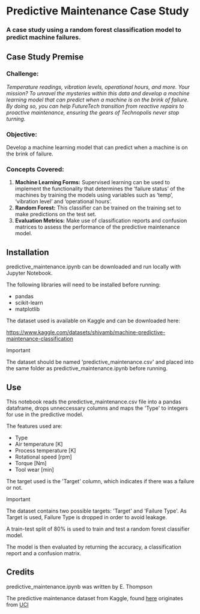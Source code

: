 # Predictive Maintenance Case Study
### A case study using a random forest classification model to predict machine failures.

## Case Study Premise
### Challenge:
_Temperature readings, vibration levels, operational hours, and more. Your mission? To unravel the mysteries within this data and develop a machine learning model that can predict when a machine is on the brink of
failure. By doing so, you can help FutureTech transition from reactive repairs to proactive maintenance, ensuring the gears of Technopolis never stop turning._

### Objective:
Develop a machine learning model that can predict when a machine is on the brink of failure.

### Concepts Covered:
1. **Machine Learning Forms:** Supervised learning can be used to implement the functionality that determines the ‘failure status’ of the machines by training the models using variables such as ‘temp’, ‘vibration level’ and ‘operational hours’.
2. **Random Forest:** This classifier can be trained on the training set to make predictions on the test set.
3. **Evaluation Metrics:** Make use of classification reports and confusion matrices to assess the performance of the predictive maintenance model.

## Installation
predictive_maintenance.ipynb can be downloaded and run locally with Jupyter Notebook.

The following libraries will need to be installed before running:
- pandas
- scikit-learn
- matplotlib

The dataset used is available on Kaggle and can be downloaded here:

https://www.kaggle.com/datasets/shivamb/machine-predictive-maintenance-classification

>[!IMPORTANT]
>The dataset should be named 'predictive_maintenance.csv' and placed into the same folder as predictive_maintenance.ipynb before running.

## Use
This notebook reads the predictive_maintenance.csv file into a pandas dataframe, drops unneccessary columns and maps the 'Type' to integers for use in the predictive model.

The features used are:
- Type
- Air temperature [K]
- Process temperature [K]
- Rotational speed [rpm]
- Torque [Nm]
- Tool wear [min]

The target used is the 'Target' column, which indicates if there was a failure or not.
>[!IMPORTANT]
>The dataset contains two possible targets: 'Target' and 'Failure Type'. As Target is used, Failure Type is dropped in order to avoid leakage.

A train-test split of 80% is used to train and test a random forest classifier model.

The model is then evaluated by returning the accuracy, a classification report and a confusion matrix.

## Credits
predictive_maintenance.ipynb was written by E. Thompson

The predictive maintenance dataset from Kaggle, found [here](https://www.kaggle.com/datasets/shivamb/machine-predictive-maintenance-classification) originates from [UCI](https://archive.ics.uci.edu/ml/datasets/AI4I+2020+Predictive+Maintenance+Dataset)
